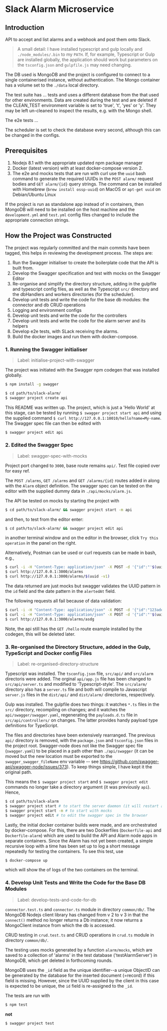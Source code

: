 # Slack Alarm Microservice

## Introduction

API to accept and list alarms and a webhook and post them onto Slack.

> A small detail: I have installed typescript and gulp locally and `./node_modules/.bin` to my `PATH`. If, for example, Typescript or Gulp are installed globally, the application should work but parameters on the `tsconfig.json` and `gulpfile.js` may need changing.

The DB used is MongoDB and the project is configured to connect to a single containerised instance, without authentication. The Mongo container has a volume set to the `./data` local directory.

The test suite has ... tests and uses a different database from the that used for other environments. Data are created during the test and are deleted if the CLEAN_TEST environment variable is set to 'true', 't', 'yes' or 'y'. They may be left un-cleaned to inspect the results, e.g. with the Mongo shell.

The e2e tests ...

The scheduler is set to check the database every second, although this can be changed in the configs.

## Prerequisites

1. Nodejs 8.1 with the appropriate updated npm package manager
1. Docker (latest version) with at least docker-compose version 2.
1. The e2e and mocks tests that are run with curl use the `uuid` bash command to generate the required UUIDs in the `POST alarm/` request bodies and `GET alarm/{id}` query strings. The command can be installed with Homebrew (`brew install ossp-uuid`) on MacOS or `apt-get uuid` on Debian/Ubuntu Linux

If the project is run as standalone app instead of in containers, then MongoDB will need to be installed on the host machine and the `development.yml` and `test.yml` config files changed to include the appropriate connection strings.

## How the Project was Constructed

The project was regularly committed and the main commits have been tagged, this helps in reviewing the development process. The steps are:

1. Run the Swagger initialiser to create the boilerplate code that the API is built from.
1. Develop the Swagger specification and test with mocks on the Swagger Editor
1. Re-organise and simplify the directory structure, adding in the gulpfile and typescript config files, as well as the Typescript `src/` directory and the dbHandlers and workers directories (for the scheduler).
1. Develop unit tests and write the code for the base db modules: the connector and db CRUD operations
1. Logging and environment configs
1. Develop unit tests and write the code for the controllers
1. Develop unit tests and write the code for the alarm server and its helpers
1. Develop e2e tests, with SLack receiving the alarms.
1. Build the docker images and run them with docker-compose.


### 1. Running the Swagger initialiser

> Label: initialise-project-with-swagger

The project was initiated with the Swagger npm codegen that was installed globally.
```bash
$ npm install -g swagger

$ cd path/to/slack-alarm/
$ swagger project create api
```
This README was written up. The project, which is just a 'Hello World' at this stage, can be tested by running `$ swagger project start api` and using the supplied command `$ curl http://127.0.0.1:10010/hello?name=My-name`. The Swagger spec file can then be edited with
```bash
$ swagger project edit api
```
### 2. Edited the Swagger Spec

> Label: swagger-spec-with-mocks

Project port changed to `3000`, base route remains `api/`. Test file copied over for easy ref.

The `POST /alarms`, `GET /alarms` and `GET /alarms/{id}` routes added in along with the `Alarm` object definition. The swagger spec can be tested on the editor with the supplied dummy data in `./api/mocks/alarm.js`.

The API be tested on mocks by starting the project with
```bash
$ cd path/to/slack-alarm/ && swagger project start -m api
```
and then, to test from the editor enter:
```bash
$ cd path/to/slack-alarm/ && swagger project edit api
```
in another terminal window and on the editor in the browser, click `Try this operation` in the panel on the right.

Alternatively, Postman can be used or curl requests can be made in bash, e.g.,
```bash
$ curl -i -H "Content-Type: application/json" -X POST -d '{"id":"'$(uuid -v1)'","name":"Message to be sent to Slack","alertAt":"'$(date -u +%Y-%m-%dT%H:%M:%SZ)'"}' http://127.0.0.1:3000/alarms
$ curl http://127.0.0.1:3000/alarms
$ curl http://127.0.0.1:3000/alarms/$(uuid -v1)
```
The data returned are just mocks but swagger validates the UUID pattern in the `id` field and the date pattern in the `alertedAt` field.

The following requests all fail because of data validation:
```bash
$ curl -i -H "Content-Type: application/json" -X POST -d '{"id":"123ade-34","name":"Message to be sent to Slack","alertAt":"'$(date -u +%Y-%m-%dT%H:%M:%SZ)'"}' http://127.0.0.1:3000/alarms
$ curl -i -H "Content-Type: application/json" -X POST -d '{"id":"'$(uuid -v1)'","name":"Message to be sent to Slack","alertAt":"'$(date -u +%d/%m/%Y %H:%M:%S)'"}' http://127.0.0.1:3000/alarms
$ curl http://127.0.0.1:3000/alarms/asdg
```
Note, the api still has the `GET /hello` route example installed by the codegen, this will be deleted later.

### 3. Re-organised the Directory Structure, added in the Gulp, TypeScript and Docker config Files

> Label: re-organised-directory-structure

Typescript was installed. The `tsconfig.json` file, `src/api/` and `src/alarm` directoris were added. The orginal `api/app.js` file has been changed to `src/api/server.ts` and modified to 'Typescript-style'. The `src/alarm/` directory also has a `server.ts` file and both will compile to Javascript `server.js` files in the `dist/api/` and `dist/alarm/` directories, respectively.

Gulp was installed. The gulpfile does two things: it watches `*.ts` files in the `src/` directory, recompiling on changes; and it watches the `api/swagger/swagger.yaml`, regenerating the `payloads.d.ts` file in `src/api/controllers/` on changes. The latter provides handy payload type definitions for TypeScript.

The files and directories have been extensively rearranged. The previous `api/` directory is removed, with the `package.json` and `tsconfig.json` files in the project root. Swagger-node does not like the Swagger spec file (`swagger.yaml`) to be placed in a path other than `./api/swagger` (it can be moved but the new location must be exported to the `swagger_swagger_fileName` env variable -- see https://github.com/swagger-api/swagger-node/issues/373). To keep things simple, I have kept it the original path.

This means the `$ swagger project start` and `$ swagger project edit` commands no longer take a directory argument (it was previously `api`). Hence,
```bash
$ cd path/to/slack-alarm
$ swagger project start # to start the server daemon (it will restart after any chganges are saved and gulp has recompiled)
$ swagger project start -m # to start with mocks
$ swagger project edit # to edit the swagger spec in the browser
```

Lastly, the initial docker container builds were made, and are orchestrated by docker-compose. For this, there are two Dockerfiles (`Dockerfile-api` and `Dockerfile-alarm`) which are used to build the API and Alarm node apps in separate containers. Since the Alarm has not yet been created, a simple recursive loop with a time has been set up to log a short message repeatedly for testing the containers. To see this test, use
```bash
$ docker-compose up
```
which will show the of logs of the two containers on the terminal.

### 4. Develop Unit Tests and Write the Code for the Base DB Modules

> Label: develop-tests-and-code-for-db

`connector.test.ts` and `connector.ts` module in directory `common/db/`. The MongoDB Nodejs client library has changed from v 2 to v 3 in that the `connect()` method no longer returns a Db instance; it now returns a MongoClient instance from which the db is accessed.

CRUD testing in `crud.test.ts` and CRUD operations in `crud.ts` module in directory `common/db/`.

The testing uses mocks generated by a function `alarm/mocks`, which are saved to a collection of 'alarms' in the test database ('testAlarmServer') in MongoDB, which get deleted in forthcoming rounds.

MongoDB uses the `_id` field as the unique identifier--a unique ObjectID can be generated by the database for the inserted document (=record) if this field is missing. However, since the UUID supplied by the client in this case is expected to be unique, the `id` field is re-assigned to the `_id`.

The tests are run with
```bash
$ npm test
```
**not**
```bash
$ swagger project test
```
